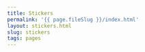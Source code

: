 ```yaml
---
title: Stickers
permalink: '{{ page.fileSlug }}/index.html'
layout: stickers.html
slug: stickers
tags: pages
---
```



